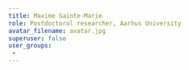```yaml
---
title: Maxime Sainte-Marie
role: Postdoctoral researcher, Aarhus University
avatar_filename: avatar.jpg
superuser: false
user_groups:
 - 
---
```

